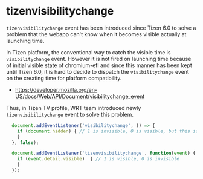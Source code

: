 # tizenvisibilitychange

`tizenvisibilitychange` event has been introduced since Tizen 6.0 to solve a problem that the webapp can't know when it becomes visible actually at launching time.

In Tizen platform, the conventional way to catch the visible time is `visibilitychange` event. However it is not fired on launching time because of initial visible state of chromium-efl and since this manner has been kept until Tizen 6.0, it is hard to decide to dispatch the `visibilitychange` event on the creating time for platform compatibility.
 - https://developer.mozilla.org/en-US/docs/Web/API/Document/visibilitychange_event

Thus, in Tizen TV profile, WRT team introduced newly `tizenvisibilitychange` event to solve this problem.

```javascript
  document.addEventListener('visibilitychange', () => {
    if (document.hidden) { // 1 is invisible, 0 is visible, but this is not fired on executing time
    }
  }, false);

  document.addEventListener('tizenvisibilitychange', function(event) {
    if (event.detail.visible)  { // 1 is visible, 0 is invisible
    }
  });
```
